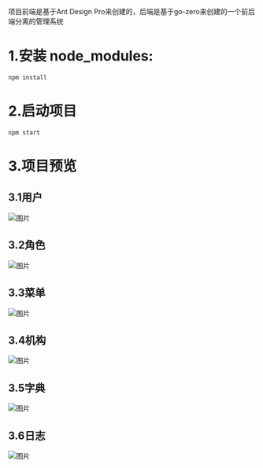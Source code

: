 项目前端是基于Ant Design Pro来创建的，后端是基于go-zero来创建的一个前后端分离的管理系统

# 1.安装 node_modules:

```shell
npm install
```
# 2.启动项目

```shell
npm start
```
# 3.项目预览

## 3.1用户

![图片](https://uploader.shimo.im/f/j0EweNEWALTstzMb.png!thumbnail)

## 3.2角色

![图片](https://uploader.shimo.im/f/5k8DqDJY7ZlCpg9t.png!thumbnail)

## 3.3菜单

![图片](https://uploader.shimo.im/f/rdfMRADldvEb0Ny0.png!thumbnail)

## 3.4机构

![图片](https://uploader.shimo.im/f/jM5mUyjETIQ2tL42.png!thumbnail)

## 3.5字典

![图片](https://uploader.shimo.im/f/kNteWGjPv6aDo4ik.png!thumbnail)

## 3.6日志

![图片](https://uploader.shimo.im/f/QcZDKQeWKTcXuOLd.png!thumbnail)

